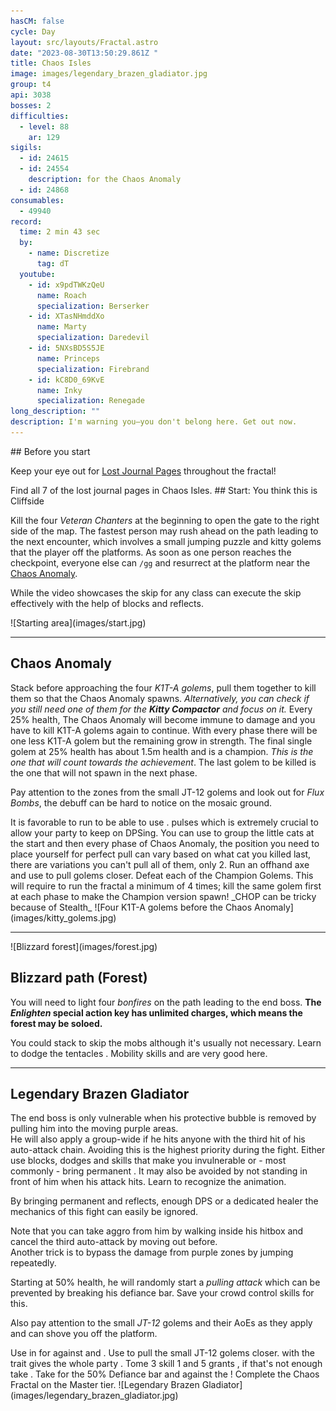 ```yaml
---
hasCM: false
cycle: Day
layout: src/layouts/Fractal.astro
date: "2023-08-30T13:50:29.861Z "
title: Chaos Isles
image: images/legendary_brazen_gladiator.jpg
group: t4
api: 3038
bosses: 2
difficulties:
  - level: 88
    ar: 129
sigils:
  - id: 24615
  - id: 24554
    description: for the Chaos Anomaly
  - id: 24868
consumables:
  - 49940
record:
  time: 2 min 43 sec
  by:
    - name: Discretize
      tag: dT
  youtube:
    - id: x9pdTWKzQeU
      name: Roach
      specialization: Berserker
    - id: XTasNHmddXo
      name: Marty
      specialization: Daredevil
    - id: 5NXsBD5S5JE
      name: Princeps
      specialization: Firebrand
    - id: kC8D0_69KvE
      name: Inky
      specialization: Renegade
long_description: ""
description: I'm warning you—you don't belong here. Get out now.
---
```


<Grid>
<GridItem sm="6">
## Before you start

Keep your eye out for [Lost Journal Pages](https://wiki.guildwars2.com/wiki/Lost_Journal_Page) throughout the fractal! 

<Achievement name="Notetaker">
  Find all 7 of the lost journal pages in Chaos Isles.
</Achievement>
## Start: You think this is Cliffside 

Kill the four _Veteran Chanters_ at the beginning to open the gate to the right side of the map. The fastest person may rush ahead on the path leading to the next encounter, which involves a small jumping puzzle and kitty golems that <Control name="Knockback" /> the player off the platforms. As soon as one person reaches the checkpoint, everyone else can `/gg` and resurrect at the platform near the [Chaos Anomaly](https://wiki.guildwars2.com/wiki/Chaos_Anomaly).

While the video showcases the skip for <Specialization name="Thief"/> any class can execute the skip effectively with the help of blocks and reflects.

<ProfessionVideo title="Skip to Chaos Anomaly (any class)" profession="Thief" timestamp="19" src="Alpgs_GaZV0"/>

</GridItem>

<GridItem sm="6">
![Starting area](images/start.jpg) 
</GridItem>

</Grid>

---

## Chaos Anomaly

<Grid>
<GridItem>

Stack <Boon name="Might"/> before approaching the four _K1T-A golems_, pull them together to kill them so that the Chaos Anomaly spawns. _Alternatively, you can check if you still need one of them for the **Kitty Compactor** and focus on it._ Every 25% health, The Chaos Anomaly will become immune to damage and you have to kill K1T-A golems again to continue. With every phase there will be one less K1T-A golem but the remaining grow in strength. The final single golem at 25% health has about 1.5m health and is a champion. _This is the one that will count towards the achievement_. The last golem to be killed is the one that will not spawn in the next phase.

Pay attention to the <Control name="Knockback"/> zones from the small JT-12 golems and look out for _Flux Bombs_, the debuff can be hard to notice on the mosaic ground.

<Tabs>
<Tab specialization="Revenant">
It is favorable to run <Skill name="Legendary Dwarf Stance"/> to be able to use <Skill name="Inspiring Reinforcement"/>. <Skill name="Inspiring Reinforcement"/> pulses <Boon name="Stability"/> which is extremely crucial to allow your party to keep on DPSing.
</Tab>

<Tab specialization="Guardian">
You can use <Skill name="Binding Blade"/> to group the little cats at the start and then every phase of Chaos Anomaly, the position you need to place yourself for perfect pull can vary based on what cat you killed last, there are variations you can't pull all of them, only 2.
</Tab>

<Tab specialization="ranger">
Run an offhand axe and use <Skill id="12638"/> to pull golems closer.
</Tab>
</Tabs>
<Achievement name="Kitty Compactor">
  Defeat each of the Champion Golems. This will require to run the fractal a minimum of 4 times; kill the same golem first at each phase to make the Champion version spawn! _CHOP can be tricky because of Stealth_
</Achievement>
</GridItem>

<GridItem>
![Four K1T-A golems before the Chaos Anomaly](images/kitty_golems.jpg)
</GridItem>
</Grid>

---

<Grid>
<GridItem sm="5">
![Blizzard forest](images/forest.jpg)
</GridItem>

<GridItem sm="7">

## Blizzard path (Forest)

You will need to light four _bonfires_ on the path leading to the end boss. **The _Enlighten_ special action key has unlimited charges, which means the forest may be soloed.**

You could stack <Effect name="Stealth"/> to skip the mobs although it's usually not necessary. Learn to dodge the tentacles <Control name="Knockback"/>. Mobility skills and <Item id="49940"/> are very good here.
</GridItem>
</Grid>

---

<Grid>
<GridItem sm="7">

## Legendary Brazen Gladiator

The end boss is only vulnerable when his protective bubble is removed by pulling him into the moving purple areas.  
He will also apply a group-wide <Control name="Daze"/> if he hits anyone with the third hit of his auto-attack chain. Avoiding this is the highest priority during the fight. Either use blocks, dodges and skills that make you invulnerable or - most commonly - bring permanent <Boon name="Stability" />. It may also be avoided by not standing in front of him when his attack hits. Learn to recognize the animation.

By bringing permanent <Boon name="Stability"/> and reflects, enough DPS or a dedicated healer the mechanics of this fight can easily be ignored.

Note that you can take aggro from him by walking inside his hitbox and cancel the third auto-attack by moving out before.  
Another trick is to bypass the damage from purple zones by jumping repeatedly.

Starting at 50% health, he will randomly start a _pulling attack_ which can be prevented by breaking his defiance bar. Save your crowd control skills for this.

Also pay attention to the small _JT-12_ golems and their AoEs as they apply <Control name="Knockback"/> and can shove you off the platform.

<Tabs>
<Tab specialization="Revenant">
Use <Skill name="Inspiring Reinforcement"/> in <Skill name="Legendary Dwarf Stance" disableText/> for <Boon name="Stability"/> against <Control name="Daze"/> and <Control name="Knockback"/>.
</Tab>

<Tab specialization="Soulbeast">
Use <Skill name="Path of Scars"/> to pull the small JT-12 golems closer. <Skill name="Dolyak stance"/> with the trait <Trait name=" Leader of the Pack"/> gives the whole party <Boon name="Stability"/>.
</Tab>

<Tab specialization="Firebrand">
Tome 3 skill 1 and 5 grants <Boon name="Stability"/>, if that's not enough take <Skill name="Stand your ground"/>.
</Tab>

<Tab specialization="Berserker">
Take <Skill name="Headbutt"/> for the 50% Defiance bar and <Skill name="Outrage"/> against the <Control name="Daze"/>!
</Tab>
</Tabs>
<Achievement name="Chaos Demolisher">
  Complete the Chaos Fractal on the Master tier.
</Achievement>
</GridItem>

<GridItem sm="5">
![Legendary Brazen Gladiator](images/legendary_brazen_gladiator.jpg)
</GridItem>
</Grid>
